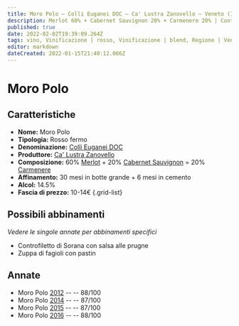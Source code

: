 ```yaml
---
title: Moro Polo – Colli Euganei DOC – Ca' Lustra Zanovello – Veneto (IT) – 10-14€ – 3★
description: Merlot 60% + Cabernet Sauvignon 20% + Carmenere 20% | Controfiletto di Sorana con salsa alle prugne – Zuppa di fagioli con pastin
published: true
date: 2022-02-02T19:39:09.264Z
tags: vino, Vinificazione | rosso, Vinificazione | blend, Regione | Veneto (IT), Vinificazione | fermo, Vitigni | Cabernet Sauvignon, merlot, carmenere, controfiletto di sorana con salsa alle prugne, zuppa di fagioli con pastin, prezzi | 10-14€, valutazioni | 3 stelle
editor: markdown
dateCreated: 2022-01-15T21:40:12.066Z
---
```


# Moro Polo

## Caratteristiche
- **Nome:** Moro Polo
- **Tipologia:** Rosso fermo
- **Denominazione:** [Colli Euganei DOC](/denominazioni/Italia/Veneto/DOC/Colli-Euganei)
- **Produttore:** [Ca' Lustra Zanovello](/produttori/Italia/Veneto/Ca-Lustra-Zanovello) 
- **Composizione:** 60% [Merlot](/vitigni/Francia/bacca-nera/merlot) + 20% [Cabernet Sauvignon](/vitigni/Francia/bacca-nera/cabernet-franc) = 20% [Carmenere](/vitigni/Francia/bacca-nera/carmenere)
- **Affinamento:** 30 mesi in botte grande + 6 mesi in cemento 
- **Alcol:** 14.5%
- **Fascia di prezzo:** 10-14€
{.grid-list}




## Possibili abbinamenti
*Vedere le singole annate per abbinamenti specifici*

- Controfiletto di Sorana con salsa alle prugne
- Zuppa di fagioli con pastin

## Annate
- Moro Polo [2012](vini/Italia/Veneto/Ca-Lustra-Zanovello/Moro-Polo/2012) -- <span class="star-3"></span> -- 88/100
- Moro Polo [2014](vini/Italia/Veneto/Ca-Lustra-Zanovello/Moro-Polo/2014) -- <span class="star-3"></span> -- 87/100
- Moro Polo [2015](vini/Italia/Veneto/Ca-Lustra-Zanovello/Moro-Polo/2015) -- <span class="star-3"></span> -- 87/100
- Moro Polo [2016](vini/Italia/Veneto/Ca-Lustra-Zanovello/Moro-Polo/2016) -- <span class="star-3"></span> -- 88/100
